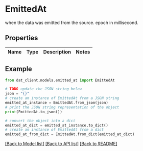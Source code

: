 # EmittedAt

when the data was emitted from the source. epoch in millisecond.

## Properties

Name | Type | Description | Notes
------------ | ------------- | ------------- | -------------

## Example

```python
from dat_client.models.emitted_at import EmittedAt

# TODO update the JSON string below
json = "{}"
# create an instance of EmittedAt from a JSON string
emitted_at_instance = EmittedAt.from_json(json)
# print the JSON string representation of the object
print(EmittedAt.to_json())

# convert the object into a dict
emitted_at_dict = emitted_at_instance.to_dict()
# create an instance of EmittedAt from a dict
emitted_at_from_dict = EmittedAt.from_dict(emitted_at_dict)
```
[[Back to Model list]](../README.md#documentation-for-models) [[Back to API list]](../README.md#documentation-for-api-endpoints) [[Back to README]](../README.md)


